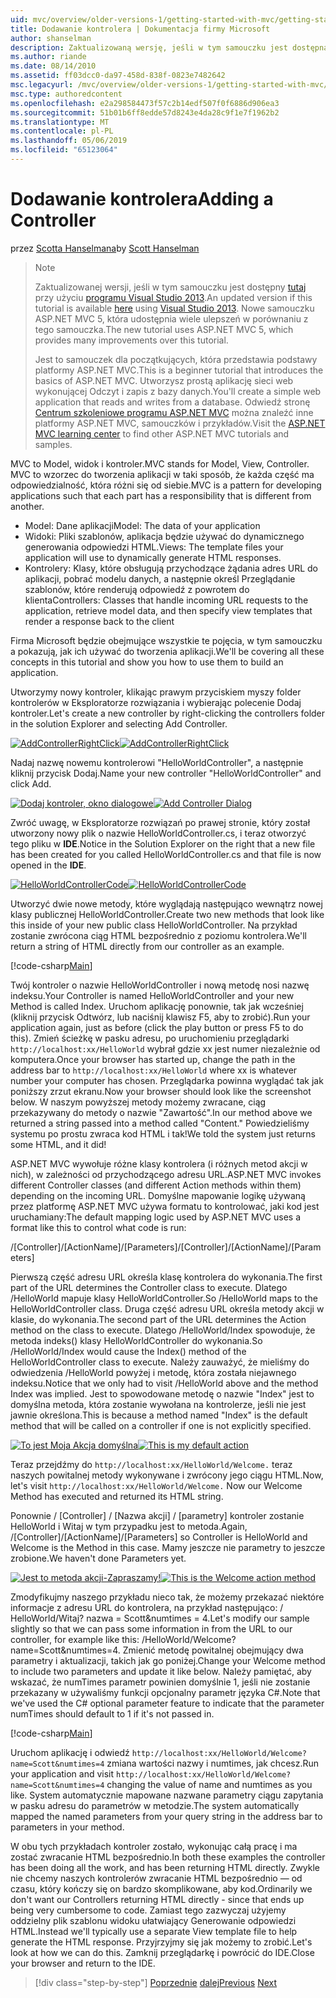 ```yaml
---
uid: mvc/overview/older-versions-1/getting-started-with-mvc/getting-started-with-mvc-part2
title: Dodawanie kontrolera | Dokumentacja firmy Microsoft
author: shanselman
description: Zaktualizowaną wersję, jeśli w tym samouczku jest dostępna w tym miejscu za pomocą programu Visual Studio 2013. Nowe samouczku ASP.NET MVC 5, która udostępnia wiele ulepszeń w porównaniu z t...
ms.author: riande
ms.date: 08/14/2010
ms.assetid: ff03dcc0-da97-458d-838f-0823e7482642
msc.legacyurl: /mvc/overview/older-versions-1/getting-started-with-mvc/getting-started-with-mvc-part2
msc.type: authoredcontent
ms.openlocfilehash: e2a298584473f57c2b14edf507f0f6886d906ea3
ms.sourcegitcommit: 51b01b6ff8edde57d8243e4da28c9f1e7f1962b2
ms.translationtype: MT
ms.contentlocale: pl-PL
ms.lasthandoff: 05/06/2019
ms.locfileid: "65123064"
---
```

# <a name="adding-a-controller"></a><span data-ttu-id="9a126-104">Dodawanie kontrolera</span><span class="sxs-lookup"><span data-stu-id="9a126-104">Adding a Controller</span></span>

<span data-ttu-id="9a126-105">przez [Scotta Hanselmana](https://github.com/shanselman)</span><span class="sxs-lookup"><span data-stu-id="9a126-105">by [Scott Hanselman](https://github.com/shanselman)</span></span>

> > [!NOTE]
> > <span data-ttu-id="9a126-106">Zaktualizowanej wersji, jeśli w tym samouczku jest dostępny [tutaj](../../getting-started/introduction/getting-started.md) przy użyciu [programu Visual Studio 2013](https://my.visualstudio.com/Downloads?q=visual%20studio%202013).</span><span class="sxs-lookup"><span data-stu-id="9a126-106">An updated version if this tutorial is available [here](../../getting-started/introduction/getting-started.md) using [Visual Studio 2013](https://my.visualstudio.com/Downloads?q=visual%20studio%202013).</span></span> <span data-ttu-id="9a126-107">Nowe samouczku ASP.NET MVC 5, która udostępnia wiele ulepszeń w porównaniu z tego samouczka.</span><span class="sxs-lookup"><span data-stu-id="9a126-107">The new tutorial uses ASP.NET MVC 5, which provides many improvements over this tutorial.</span></span>
>
>
> <span data-ttu-id="9a126-108">Jest to samouczek dla początkujących, która przedstawia podstawy platformy ASP.NET MVC.</span><span class="sxs-lookup"><span data-stu-id="9a126-108">This is a beginner tutorial that introduces the basics of ASP.NET MVC.</span></span> <span data-ttu-id="9a126-109">Utworzysz prostą aplikację sieci web wykonującej Odczyt i zapis z bazy danych.</span><span class="sxs-lookup"><span data-stu-id="9a126-109">You'll create a simple web application that reads and writes from a database.</span></span> <span data-ttu-id="9a126-110">Odwiedź stronę [Centrum szkoleniowe programu ASP.NET MVC](../../../index.md) można znaleźć inne platformy ASP.NET MVC, samouczków i przykładów.</span><span class="sxs-lookup"><span data-stu-id="9a126-110">Visit the [ASP.NET MVC learning center](../../../index.md) to find other ASP.NET MVC tutorials and samples.</span></span>

<span data-ttu-id="9a126-111">MVC to Model, widok i kontroler.</span><span class="sxs-lookup"><span data-stu-id="9a126-111">MVC stands for Model, View, Controller.</span></span> <span data-ttu-id="9a126-112">MVC to wzorzec do tworzenia aplikacji w taki sposób, że każda część ma odpowiedzialność, która różni się od siebie.</span><span class="sxs-lookup"><span data-stu-id="9a126-112">MVC is a pattern for developing applications such that each part has a responsibility that is different from another.</span></span>

- <span data-ttu-id="9a126-113">Model: Dane aplikacji</span><span class="sxs-lookup"><span data-stu-id="9a126-113">Model: The data of your application</span></span>
- <span data-ttu-id="9a126-114">Widoki: Pliki szablonów, aplikacja będzie używać do dynamicznego generowania odpowiedzi HTML.</span><span class="sxs-lookup"><span data-stu-id="9a126-114">Views: The template files your application will use to dynamically generate HTML responses.</span></span>
- <span data-ttu-id="9a126-115">Kontrolery: Klasy, które obsługują przychodzące żądania adres URL do aplikacji, pobrać modelu danych, a następnie określ Przeglądanie szablonów, które renderują odpowiedź z powrotem do klienta</span><span class="sxs-lookup"><span data-stu-id="9a126-115">Controllers: Classes that handle incoming URL requests to the application, retrieve model data, and then specify view templates that render a response back to the client</span></span>

<span data-ttu-id="9a126-116">Firma Microsoft będzie obejmujące wszystkie te pojęcia, w tym samouczku a pokazują, jak ich używać do tworzenia aplikacji.</span><span class="sxs-lookup"><span data-stu-id="9a126-116">We'll be covering all these concepts in this tutorial and show you how to use them to build an application.</span></span>

<span data-ttu-id="9a126-117">Utworzymy nowy kontroler, klikając prawym przyciskiem myszy folder kontrolerów w Eksploratorze rozwiązania i wybierając polecenie Dodaj kontroler.</span><span class="sxs-lookup"><span data-stu-id="9a126-117">Let's create a new controller by right-clicking the controllers folder in the solution Explorer and selecting Add Controller.</span></span>

<span data-ttu-id="9a126-118">[![AddControllerRightClick](getting-started-with-mvc-part2/_static/image2.png)](getting-started-with-mvc-part2/_static/image1.png)</span><span class="sxs-lookup"><span data-stu-id="9a126-118">[![AddControllerRightClick](getting-started-with-mvc-part2/_static/image2.png)](getting-started-with-mvc-part2/_static/image1.png)</span></span>

<span data-ttu-id="9a126-119">Nadaj nazwę nowemu kontrolerowi "HelloWorldController", a następnie kliknij przycisk Dodaj.</span><span class="sxs-lookup"><span data-stu-id="9a126-119">Name your new controller "HelloWorldController" and click Add.</span></span>

<span data-ttu-id="9a126-120">[![Dodaj kontroler, okno dialogowe](getting-started-with-mvc-part2/_static/image4.png)](getting-started-with-mvc-part2/_static/image3.png)</span><span class="sxs-lookup"><span data-stu-id="9a126-120">[![Add Controller Dialog](getting-started-with-mvc-part2/_static/image4.png)](getting-started-with-mvc-part2/_static/image3.png)</span></span>

<span data-ttu-id="9a126-121">Zwróć uwagę, w Eksploratorze rozwiązań po prawej stronie, który został utworzony nowy plik o nazwie HelloWorldController.cs, i teraz otworzyć tego pliku w **IDE**.</span><span class="sxs-lookup"><span data-stu-id="9a126-121">Notice in the Solution Explorer on the right that a new file has been created for you called HelloWorldController.cs and that file is now opened in the **IDE**.</span></span>

<span data-ttu-id="9a126-122">[![HelloWorldControllerCode](getting-started-with-mvc-part2/_static/image6.png)](getting-started-with-mvc-part2/_static/image5.png)</span><span class="sxs-lookup"><span data-stu-id="9a126-122">[![HelloWorldControllerCode](getting-started-with-mvc-part2/_static/image6.png)](getting-started-with-mvc-part2/_static/image5.png)</span></span>

<span data-ttu-id="9a126-123">Utworzyć dwie nowe metody, które wyglądają następująco wewnątrz nowej klasy publicznej HelloWorldController.</span><span class="sxs-lookup"><span data-stu-id="9a126-123">Create two new methods that look like this inside of your new public class HelloWorldController.</span></span> <span data-ttu-id="9a126-124">Na przykład zostanie zwrócona ciąg HTML bezpośrednio z poziomu kontrolera.</span><span class="sxs-lookup"><span data-stu-id="9a126-124">We'll return a string of HTML directly from our controller as an example.</span></span>

[!code-csharp[Main](getting-started-with-mvc-part2/samples/sample1.cs)]

<span data-ttu-id="9a126-125">Twój kontroler o nazwie HelloWorldController i nową metodę nosi nazwę indeksu.</span><span class="sxs-lookup"><span data-stu-id="9a126-125">Your Controller is named HelloWorldController and your new Method is called Index.</span></span> <span data-ttu-id="9a126-126">Uruchom aplikację ponownie, tak jak wcześniej (kliknij przycisk Odtwórz, lub naciśnij klawisz F5, aby to zrobić).</span><span class="sxs-lookup"><span data-stu-id="9a126-126">Run your application again, just as before (click the play button or press F5 to do this).</span></span> <span data-ttu-id="9a126-127">Zmień ścieżkę w pasku adresu, po uruchomieniu przeglądarki `http://localhost:xx/HelloWorld` wybrał gdzie xx jest numer niezależnie od komputera.</span><span class="sxs-lookup"><span data-stu-id="9a126-127">Once your browser has started up, change the path in the address bar to `http://localhost:xx/HelloWorld` where xx is whatever number your computer has chosen.</span></span> <span data-ttu-id="9a126-128">Przeglądarka powinna wyglądać tak jak poniższy zrzut ekranu.</span><span class="sxs-lookup"><span data-stu-id="9a126-128">Now your browser should look like the screenshot below.</span></span> <span data-ttu-id="9a126-129">W naszym powyższej metody możemy zwracane, ciąg przekazywany do metody o nazwie "Zawartość".</span><span class="sxs-lookup"><span data-stu-id="9a126-129">In our method above we returned a string passed into a method called "Content."</span></span> <span data-ttu-id="9a126-130">Powiedzieliśmy systemu po prostu zwraca kod HTML i tak!</span><span class="sxs-lookup"><span data-stu-id="9a126-130">We told the system just returns some HTML, and it did!</span></span>

<span data-ttu-id="9a126-131">ASP.NET MVC wywołuje różne klasy kontrolera (i różnych metod akcji w nich), w zależności od przychodzącego adresu URL.</span><span class="sxs-lookup"><span data-stu-id="9a126-131">ASP.NET MVC invokes different Controller classes (and different Action methods within them) depending on the incoming URL.</span></span> <span data-ttu-id="9a126-132">Domyślne mapowanie logikę używaną przez platformę ASP.NET MVC używa formatu to kontrolować, jaki kod jest uruchamiany:</span><span class="sxs-lookup"><span data-stu-id="9a126-132">The default mapping logic used by ASP.NET MVC uses a format like this to control what code is run:</span></span>

<span data-ttu-id="9a126-133">/[Controller]/[ActionName]/[Parameters]</span><span class="sxs-lookup"><span data-stu-id="9a126-133">/[Controller]/[ActionName]/[Parameters]</span></span>

<span data-ttu-id="9a126-134">Pierwszą część adresu URL określa klasę kontrolera do wykonania.</span><span class="sxs-lookup"><span data-stu-id="9a126-134">The first part of the URL determines the Controller class to execute.</span></span> <span data-ttu-id="9a126-135">Dlatego /HelloWorld mapuje klasy HelloWorldController.</span><span class="sxs-lookup"><span data-stu-id="9a126-135">So /HelloWorld maps to the HelloWorldController class.</span></span> <span data-ttu-id="9a126-136">Druga część adresu URL określa metody akcji w klasie, do wykonania.</span><span class="sxs-lookup"><span data-stu-id="9a126-136">The second part of the URL determines the Action method on the class to execute.</span></span> <span data-ttu-id="9a126-137">Dlatego /HelloWorld/Index spowoduje, że metoda indeks() klasy HelloWorldController do wykonania.</span><span class="sxs-lookup"><span data-stu-id="9a126-137">So /HelloWorld/Index would cause the Index() method of the HelloWorldController class to execute.</span></span> <span data-ttu-id="9a126-138">Należy zauważyć, że mieliśmy do odwiedzenia /HelloWorld powyżej i metodę, która została niejawnego indeksu.</span><span class="sxs-lookup"><span data-stu-id="9a126-138">Notice that we only had to visit /HelloWorld above and the method Index was implied.</span></span> <span data-ttu-id="9a126-139">Jest to spowodowane metodę o nazwie "Index" jest to domyślna metoda, która zostanie wywołana na kontrolerze, jeśli nie jest jawnie określona.</span><span class="sxs-lookup"><span data-stu-id="9a126-139">This is because a method named "Index" is the default method that will be called on a controller if one is not explicitly specified.</span></span>

<span data-ttu-id="9a126-140">[![To jest Moja Akcja domyślna](getting-started-with-mvc-part2/_static/image8.png)](getting-started-with-mvc-part2/_static/image7.png)</span><span class="sxs-lookup"><span data-stu-id="9a126-140">[![This is my default action](getting-started-with-mvc-part2/_static/image8.png)](getting-started-with-mvc-part2/_static/image7.png)</span></span>

<span data-ttu-id="9a126-141">Teraz przejdźmy do `http://localhost:xx/HelloWorld/Welcome.` teraz naszych powitalnej metody wykonywane i zwrócony jego ciągu HTML.</span><span class="sxs-lookup"><span data-stu-id="9a126-141">Now, let's visit `http://localhost:xx/HelloWorld/Welcome.` Now our Welcome Method has executed and returned its HTML string.</span></span>

<span data-ttu-id="9a126-142">Ponownie / [Controller] / [Nazwa akcji] / [parametry] kontroler zostanie HelloWorld i Witaj w tym przypadku jest to metoda.</span><span class="sxs-lookup"><span data-stu-id="9a126-142">Again, /[Controller]/[ActionName]/[Parameters] so Controller is HelloWorld and Welcome is the Method in this case.</span></span> <span data-ttu-id="9a126-143">Mamy jeszcze nie parametry to jeszcze zrobione.</span><span class="sxs-lookup"><span data-stu-id="9a126-143">We haven't done Parameters yet.</span></span>

<span data-ttu-id="9a126-144">[![Jest to metoda akcji-Zapraszamy!](getting-started-with-mvc-part2/_static/image10.png)](getting-started-with-mvc-part2/_static/image9.png)</span><span class="sxs-lookup"><span data-stu-id="9a126-144">[![This is the Welcome action method](getting-started-with-mvc-part2/_static/image10.png)](getting-started-with-mvc-part2/_static/image9.png)</span></span>

<span data-ttu-id="9a126-145">Zmodyfikujmy naszego przykładu nieco tak, że możemy przekazać niektóre informacje z adresu URL do kontrolera, na przykład następująco: / HelloWorld/Witaj? nazwa = Scott&amp;numtimes = 4.</span><span class="sxs-lookup"><span data-stu-id="9a126-145">Let's modify our sample slightly so that we can pass some information in from the URL to our controller, for example like this: /HelloWorld/Welcome?name=Scott&amp;numtimes=4.</span></span> <span data-ttu-id="9a126-146">Zmienić metodę powitalnej obejmujący dwa parametry i aktualizacji, takich jak go poniżej.</span><span class="sxs-lookup"><span data-stu-id="9a126-146">Change your Welcome method to include two parameters and update it like below.</span></span> <span data-ttu-id="9a126-147">Należy pamiętać, aby wskazać, że numTimes parametr powinien domyślnie 1, jeśli nie zostanie przekazany w używaliśmy funkcji opcjonalny parametr języka C#.</span><span class="sxs-lookup"><span data-stu-id="9a126-147">Note that we've used the C# optional parameter feature to indicate that the parameter numTimes should default to 1 if it's not passed in.</span></span>

[!code-csharp[Main](getting-started-with-mvc-part2/samples/sample2.cs)]

<span data-ttu-id="9a126-148">Uruchom aplikację i odwiedź `http://localhost:xx/HelloWorld/Welcome?name=Scott&numtimes=4` zmiana wartości nazwy i numtimes, jak chcesz.</span><span class="sxs-lookup"><span data-stu-id="9a126-148">Run your application and visit `http://localhost:xx/HelloWorld/Welcome?name=Scott&numtimes=4` changing the value of name and numtimes as you like.</span></span> <span data-ttu-id="9a126-149">System automatycznie mapowane nazwane parametry ciągu zapytania w pasku adresu do parametrów w metodzie.</span><span class="sxs-lookup"><span data-stu-id="9a126-149">The system automatically mapped the named parameters from your query string in the address bar to parameters in your method.</span></span>

<span data-ttu-id="9a126-150">W obu tych przykładach kontroler zostało, wykonując całą pracę i ma zostać zwracanie HTML bezpośrednio.</span><span class="sxs-lookup"><span data-stu-id="9a126-150">In both these examples the controller has been doing all the work, and has been returning HTML directly.</span></span> <span data-ttu-id="9a126-151">Zwykle nie chcemy naszych kontrolerów zwracanie HTML bezpośrednio — od czasu, który kończy się on bardzo skomplikowane, aby kod.</span><span class="sxs-lookup"><span data-stu-id="9a126-151">Ordinarily we don't want our Controllers returning HTML directly - since that ends up being very cumbersome to code.</span></span> <span data-ttu-id="9a126-152">Zamiast tego zazwyczaj użyjemy oddzielny plik szablonu widoku ułatwiający Generowanie odpowiedzi HTML.</span><span class="sxs-lookup"><span data-stu-id="9a126-152">Instead we'll typically use a separate View template file to help generate the HTML response.</span></span> <span data-ttu-id="9a126-153">Przyjrzyjmy się jak możemy to zrobić.</span><span class="sxs-lookup"><span data-stu-id="9a126-153">Let's look at how we can do this.</span></span> <span data-ttu-id="9a126-154">Zamknij przeglądarkę i powrócić do IDE.</span><span class="sxs-lookup"><span data-stu-id="9a126-154">Close your browser and return to the IDE.</span></span>

> [!div class="step-by-step"]
> <span data-ttu-id="9a126-155">[Poprzednie](getting-started-with-mvc-part1.md)
> [dalej](getting-started-with-mvc-part3.md)</span><span class="sxs-lookup"><span data-stu-id="9a126-155">[Previous](getting-started-with-mvc-part1.md)
[Next](getting-started-with-mvc-part3.md)</span></span>
